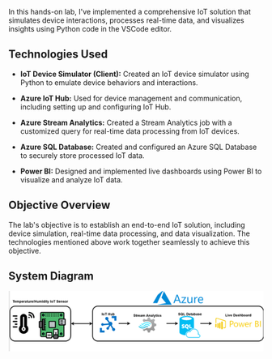 <!--readme-->
In this hands-on lab, I've implemented a comprehensive IoT solution that simulates device interactions, processes real-time data, and visualizes insights using Python code in the VSCode editor.

## Technologies Used

- **IoT Device Simulator (Client):**
  Created an IoT device simulator using Python to emulate device behaviors and interactions.

- **Azure IoT Hub:**
  Used for device management and communication, including setting up and configuring IoT Hub.

- **Azure Stream Analytics:**
  Created a Stream Analytics job with a customized query for real-time data processing from IoT devices.

- **Azure SQL Database:**
  Created and configured an Azure SQL Database to securely store processed IoT data.

- **Power BI:**
  Designed and implemented live dashboards using Power BI to visualize and analyze IoT data.

## Objective Overview

The lab's objective is to establish an end-to-end IoT solution, including device simulation, real-time data processing, and data visualization. The technologies mentioned above work together seamlessly to achieve this objective.

## System Diagram

![System Diagram](images/system-model.png)
